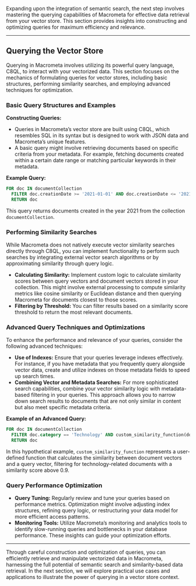 Expanding upon the integration of semantic search, the next step involves mastering the querying capabilities of Macrometa for effective data retrieval from your vector store. This section provides insights into constructing and optimizing queries for maximum efficiency and relevance.

---

## Querying the Vector Store

Querying in Macrometa involves utilizing its powerful query language, C8QL, to interact with your vectorized data. This section focuses on the mechanics of formulating queries for vector stores, including basic structures, performing similarity searches, and employing advanced techniques for optimization.

### Basic Query Structures and Examples

**Constructing Queries:**
- Queries in Macrometa’s vector store are built using C8QL, which resembles SQL in its syntax but is designed to work with JSON data and Macrometa’s unique features.
- A basic query might involve retrieving documents based on specific criteria from your metadata. For example, fetching documents created within a certain date range or matching particular keywords in their metadata.

**Example Query:**
```sql
FOR doc IN documentCollection
  FILTER doc.creationDate >= '2021-01-01' AND doc.creationDate <= '2021-12-31'
  RETURN doc
```
This query returns documents created in the year 2021 from the collection `documentCollection`.

### Performing Similarity Searches

While Macrometa does not natively execute vector similarity searches directly through C8QL, you can implement functionality to perform such searches by integrating external vector search algorithms or by approximating similarity through query logic.

- **Calculating Similarity:** Implement custom logic to calculate similarity scores between query vectors and document vectors stored in your collection. This might involve external processing to compute similarity metrics like cosine similarity or Euclidean distance and then querying Macrometa for documents closest to those scores.
- **Filtering by Threshold:** You can filter results based on a similarity score threshold to return the most relevant documents.

### Advanced Query Techniques and Optimizations

To enhance the performance and relevance of your queries, consider the following advanced techniques:

- **Use of Indexes:** Ensure that your queries leverage indexes effectively. For instance, if you have metadata that you frequently query alongside vector data, create and utilize indexes on those metadata fields to speed up search times.
- **Combining Vector and Metadata Searches:** For more sophisticated search capabilities, combine your vector similarity logic with metadata-based filtering in your queries. This approach allows you to narrow down search results to documents that are not only similar in content but also meet specific metadata criteria.

**Example of an Advanced Query:**
```sql
FOR doc IN documentCollection
  FILTER doc.category == 'Technology' AND custom_similarity_function(doc.vector, @queryVector) > 0.9
  RETURN doc
```
In this hypothetical example, `custom_similarity_function` represents a user-defined function that calculates the similarity between document vectors and a query vector, filtering for technology-related documents with a similarity score above 0.9.

### Query Performance Optimization

- **Query Tuning:** Regularly review and tune your queries based on performance metrics. Optimization might involve adjusting index structures, refining query logic, or restructuring your data model for more efficient access patterns.
- **Monitoring Tools:** Utilize Macrometa’s monitoring and analytics tools to identify slow-running queries and bottlenecks in your database performance. These insights can guide your optimization efforts.

---

Through careful construction and optimization of queries, you can efficiently retrieve and manipulate vectorized data in Macrometa, harnessing the full potential of semantic search and similarity-based data retrieval. In the next section, we will explore practical use cases and applications to illustrate the power of querying in a vector store context.